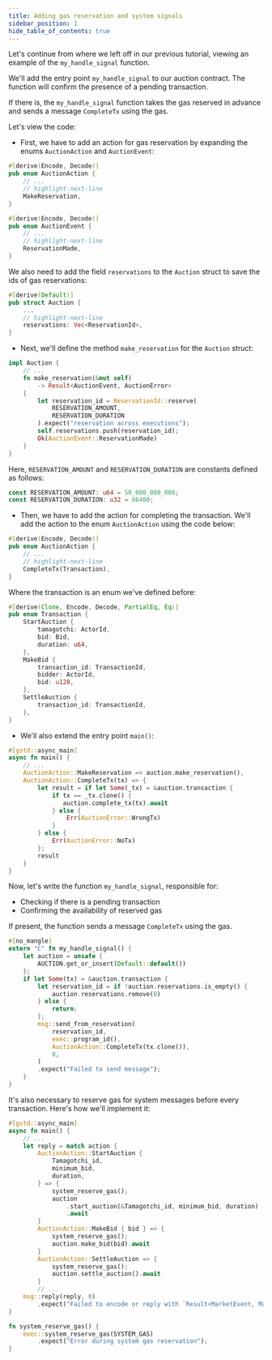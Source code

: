 ```yaml
---
title: Adding gas reservation and system signals
sidebar_position: 1
hide_table_of_contents: true
---
```


Let's continue from where we left off in our previous tutorial, viewing an example of the `my_handle_signal` function.

We'll add the entry point `my_handle_signal` to our auction contract. The function will confirm the presence of a pending transaction.

If there is, the `my_handle_signal` function takes the gas reserved in advance and sends a message `CompleteTx` using the gas.

Let's view the code:

- First, we have to add an action for gas reservation by expanding the enums `AuctionAction` and `AuctionEvent`:

```rust
#[derive(Encode, Decode)]
pub enum AuctionAction {
    // ...
    // highlight-next-line
    MakeReservation,
}

#[derive(Encode, Decode)]
pub enum AuctionEvent {
    // ...
    // highlight-next-line
    ReservationMade,
}
```

We also need to add the field `reservations` to the `Auction` struct to save the ids of gas reservations:

```rust
#[derive(Default)]
pub struct Auction {
    ...
    // highlight-next-line
    reservations: Vec<ReservationId>,
}
```

- Next, we'll define the method `make_reservation` for the `Auction` struct:

```rust
impl Auction {
    // ...
    fn make_reservation(&mut self)
        -> Result<AuctionEvent, AuctionError>
    {
        let reservation_id = ReservationId::reserve(
            RESERVATION_AMOUNT,
            RESERVATION_DURATION
        ).expect("reservation across executions");
        self.reservations.push(reservation_id);
        Ok(AuctionEvent::ReservationMade)
    }
}
```

Here, `RESERVATION_AMOUNT` and `RESERVATION_DURATION` are constants defined as follows:

```rust
const RESERVATION_AMOUNT: u64 = 50_000_000_000;
const RESERVATION_DURATION: u32 = 86400;
```

- Then, we have to add the action for completing the transaction. We'll add the action to the enum `AuctionAction` using the code below:

```rust
#[derive(Encode, Decode)]
pub enum AuctionAction {
    // ...
    // highlight-next-line
    CompleteTx(Transaction),
}
```

Where the transaction is an enum we've defined before:

```rust
#[derive(Clone, Encode, Decode, PartialEq, Eq)]
pub enum Transaction {
    StartAuction {
        tamagotchi: ActorId,
        bid: Bid,
        duration: u64,
    },
    MakeBid {
        transaction_id: TransactionId,
        bidder: ActorId,
        bid: u128,
    },
    SettleAuction {
        transaction_id: TransactionId,
    },
}
```

- We'll also extend the entry point `main()`:

```rust
#[gstd::async_main]
async fn main() {
    // ...
    AuctionAction::MakeReservation => auction.make_reservation(),
    AuctionAction::CompleteTx(tx) => {
        let result = if let Some(_tx) = &auction.transaction {
            if tx == _tx.clone() {
               auction.complete_tx(tx).await
            } else {
                Err(AuctionError::WrongTx)
            }
        } else {
            Err(AuctionError::NoTx)
        };
        result
    }
}
```

Now, let's write the function `my_handle_signal`, responsible for:

- Checking if there is a pending transaction
- Confirming the availability of reserved gas

If present, the function sends a message `CompleteTx` using the gas.

```rust
#[no_mangle]
extern "C" fn my_handle_signal() {
    let auction = unsafe {
        AUCTION.get_or_insert(Default::default())
    };
    if let Some(tx) = &auction.transaction {
        let reservation_id = if !auction.reservations.is_empty() {
            auction.reservations.remove(0)
        } else {
            return;
        };
        msg::send_from_reservation(
            reservation_id,
            exec::program_id(),
            AuctionAction::CompleteTx(tx.clone()),
            0,
        )
        .expect("Failed to send message");
    }
}
```

It's also necessary to reserve gas for system messages before every transaction. Here's how we'll implement it:

```rust
#[gstd::async_main]
async fn main() {
    // ...
    let reply = match action {
        AuctionAction::StartAuction {
            Tamagotchi_id,
            minimum_bid,
            duration,
        } => {
            system_reserve_gas();
            auction
                .start_auction(&Tamagotchi_id, minimum_bid, duration)
                .await
        }
        AuctionAction::MakeBid { bid } => {
            system_reserve_gas();
            auction.make_bid(bid).await
        }
        AuctionAction::SettleAuction => {
            system_reserve_gas();
            auction.settle_auction().await
        }
        // ...
    msg::reply(reply, 0)
        .expect("Failed to encode or reply with `Result<MarketEvent, MarketErr>`");
}

fn system_reserve_gas() {
    exec::system_reserve_gas(SYSTEM_GAS)
        .expect("Error during system gas reservation");
}
```
